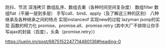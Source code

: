 防抖、节流
深浅拷贝
数组乱序、数组去重（各种时间空间复杂度）
数组filter
数组flat（平展一层到多层）
手写call、bind、apply（及了解这三种的区别）
八种继承及各种继承之间的特点
实现instanceof
实现new的过程
lazyman
jsonp的实现
函数的柯力化
promise、promise.all、promise.retry
(其中大厂不排除让你手写ajax的封装（百度），头条（promise.retry）)

https://juejin.im/post/6875152247714480136#heading-0
